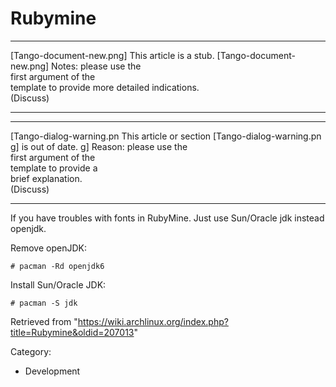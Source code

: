 Rubymine
========

  ------------------------ ------------------------ ------------------------
  [Tango-document-new.png] This article is a stub.  [Tango-document-new.png]
                           Notes: please use the    
                           first argument of the    
                           template to provide more 
                           detailed indications.    
                           (Discuss)                
  ------------------------ ------------------------ ------------------------

  ------------------------ ------------------------ ------------------------
  [Tango-dialog-warning.pn This article or section  [Tango-dialog-warning.pn
  g]                       is out of date.          g]
                           Reason: please use the   
                           first argument of the    
                           template to provide a    
                           brief explanation.       
                           (Discuss)                
  ------------------------ ------------------------ ------------------------

If you have troubles with fonts in RubyMine. Just use Sun/Oracle jdk
instead openjdk.

Remove openJDK:

    # pacman -Rd openjdk6

Install Sun/Oracle JDK:

    # pacman -S jdk

Retrieved from
"https://wiki.archlinux.org/index.php?title=Rubymine&oldid=207013"

Category:

-   Development
